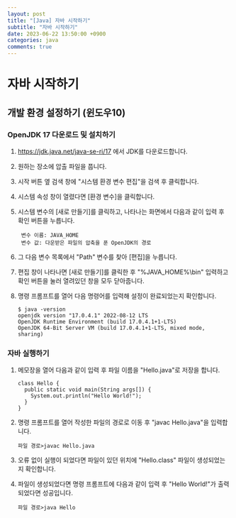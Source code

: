 ```yaml
---
layout: post
title: "[Java] 자바 시작하기"
subtitle: "자바 시작하기"
date: 2023-06-22 13:50:00 +0900
categories: java
comments: true
---
```


# 자바 시작하기

## 개발 환경 설정하기 (윈도우10)

### OpenJDK 17 다운로드 및 설치하기

1.  <https://jdk.java.net/java-se-ri/17> 에서 JDK를 다운로드합니다.

2.  원하는 장소에 압출 파일을 풉니다.

3.  시작 버튼 옆 검색 창에 "시스템 환경 변수 편집"을 검색 후 클릭합니다.

4.  시스템 속성 창이 열렸다면 [환경 변수]을 클릭합니다.

5.  시스템 변수의 [새로 만들기]를 클릭하고, 나타나는 화면에서 다음과 같이 입력 후 확인 버튼을 누릅니다.

         변수 이름: JAVA_HOME
         변수 값: 다운받은 파일의 압축을 푼 OpenJDK의 경로

6.  그 다음 변수 목록에서 "Path" 변수를 찾아 [편집]을 누릅니다.

7.  편집 창이 나타나면 [새로 만들기]를 클릭한 후 "%JAVA_HOME%\bin" 입력하고 확인 버튼을 눌러 열려있던 창을 모두 닫아줍니다.

8.  명령 프롬프트를 열어 다음 명령어를 입력해 설정이 완료되었는지 확인합니다.

        $ java -version
        openjdk version "17.0.4.1" 2022-08-12 LTS
        OpenJDK Runtime Environment (build 17.0.4.1+1-LTS)
        OpenJDK 64-Bit Server VM (build 17.0.4.1+1-LTS, mixed mode, sharing)

### 자바 실행하기

1.  메모장을 열어 다음과 같이 입력 후 파일 이름을 "Hello.java"로 저장을 합니다.

        class Hello {
          public static void main(String args[]) {
            System.out.println("Hello World!");
          }
        }

2.  명령 프롬프트를 열어 작성한 파일의 경로로 이동 후 "javac Hello.java"을 입력합니다.

        파일 경로>javac Hello.java

3.  오류 없이 실행이 되었다면 파일이 있던 위치에 "Hello.class" 파일이 생성되었는지 확인합니다.

4.  파일이 생성되었다면 명령 프롬프트에 다음과 같이 입력 후 "Hello World!"가 출력되었다면 성공입니다.

        파일 경로>java Hello
